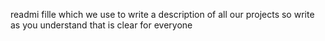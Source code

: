 readmi fille which we use to write a description of all our projects so write as you understand that is clear for everyone
